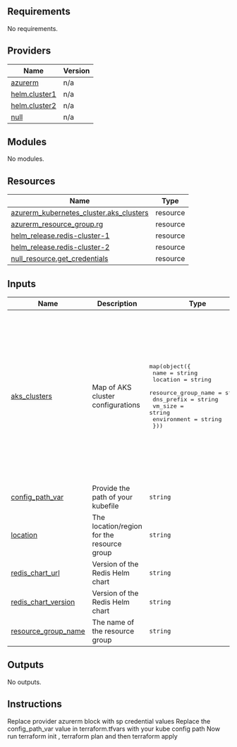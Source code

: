 <!-- BEGIN_TF_DOCS -->
## Requirements

No requirements.

## Providers

| Name | Version |
|------|---------|
| <a name="provider_azurerm"></a> [azurerm](#provider\_azurerm) | n/a |
| <a name="provider_helm.cluster1"></a> [helm.cluster1](#provider\_helm.cluster1) | n/a |
| <a name="provider_helm.cluster2"></a> [helm.cluster2](#provider\_helm.cluster2) | n/a |
| <a name="provider_null"></a> [null](#provider\_null) | n/a |

## Modules

No modules.

## Resources

| Name | Type |
|------|------|
| [azurerm_kubernetes_cluster.aks_clusters](https://registry.terraform.io/providers/hashicorp/azurerm/latest/docs/resources/kubernetes_cluster) | resource |
| [azurerm_resource_group.rg](https://registry.terraform.io/providers/hashicorp/azurerm/latest/docs/resources/resource_group) | resource |
| [helm_release.redis-cluster-1](https://registry.terraform.io/providers/hashicorp/helm/latest/docs/resources/release) | resource |
| [helm_release.redis-cluster-2](https://registry.terraform.io/providers/hashicorp/helm/latest/docs/resources/release) | resource |
| [null_resource.get_credentials](https://registry.terraform.io/providers/hashicorp/null/latest/docs/resources/resource) | resource |

## Inputs

| Name | Description | Type | Default | Required |
|------|-------------|------|---------|:--------:|
| <a name="input_aks_clusters"></a> [aks\_clusters](#input\_aks\_clusters) | Map of AKS cluster configurations | <pre>map(object({<br>    name                = string<br>    location            = string<br>    resource_group_name = string<br>    dns_prefix          = string<br>    vm_size             = string<br>    environment         = string<br>  }))</pre> | <pre>{<br>  "cluster1": {<br>    "dns_prefix": "cluster1dns",<br>    "environment": "dev",<br>    "location": "East US",<br>    "name": "cluster1",<br>    "resource_group_name": "First-test",<br>    "vm_size": "Standard_DS2_v2"<br>  },<br>  "cluster2": {<br>    "dns_prefix": "cluster2dns",<br>    "environment": "dev2",<br>    "location": "West US",<br>    "name": "cluster2",<br>    "resource_group_name": "First-test",<br>    "vm_size": "Standard_DS2_v2"<br>  }<br>}</pre> | no |
| <a name="input_config_path_var"></a> [config\_path\_var](#input\_config\_path\_var) | Provide the path of your kubefile | `string` | `"C:\\Users\\harsh.rastogi\\.kube\\config"` | no |
| <a name="input_location"></a> [location](#input\_location) | The location/region for the resource group | `string` | `"East US"` | no |
| <a name="input_redis_chart_url"></a> [redis\_chart\_url](#input\_redis\_chart\_url) | Version of the Redis Helm chart | `string` | `"https://charts.bitnami.com/bitnami"` | no |
| <a name="input_redis_chart_version"></a> [redis\_chart\_version](#input\_redis\_chart\_version) | Version of the Redis Helm chart | `string` | `"15.0.6"` | no |
| <a name="input_resource_group_name"></a> [resource\_group\_name](#input\_resource\_group\_name) | The name of the resource group | `string` | `"AKS-REDIS"` | no |

## Outputs

No outputs.

## Instructions

Replace provider azurerm block with sp credential values 
Replace the config_path_var value in terraform.tfvars with your kube config path
Now run terraform init , terraform plan and then terraform apply
<!-- END_TF_DOCS -->